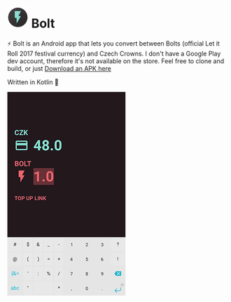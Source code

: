 # ![icon](app/src/main/res/mipmap-mdpi/ic_launcher.png) Bolt
⚡️ Bolt is an Android app that lets you convert between Bolts (official Let it Roll 2017 festival currency) and Czech Crowns.
I don't have a Google Play dev account, therefore it's not available on the store.
Feel free to clone and build, or just [Download an APK here](apk/bolt.apk?raw=true)

Written in Kotlin 💚

![Screenshot](doc/screen.jpg)
